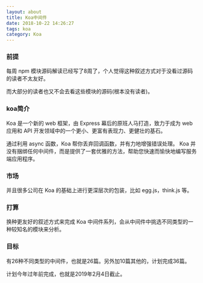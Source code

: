 ```yaml
---
layout: about
title: Koa中间件
date: 2018-10-22 14:26:27
tags: koa
category: Koa
---
```


### 前提

每周 npm 模块源码解读已经写了8周了，个人觉得这种叙述方式对于没看过源码的读者不太友好。

而大部分的读者也又不会去看这些模块的源码(根本没有读者)。


### koa简介

Koa 是一个新的 web 框架，由 Express 幕后的原班人马打造，致力于成为 web 应用和 API 开发领域中的一个更小、更富有表现力、更健壮的基石。

通过利用 async 函数，Koa 帮你丢弃回调函数，并有力地增强错误处理。 Koa 并没有捆绑任何中间件，而是提供了一套优雅的方法，帮助您快速而愉快地编写服务端应用程序。

### 市场

并且很多公司在 Koa 的基础上进行更深层次的包装，比如 egg.js，think.js 等。

### 打算

换种更友好的叙述方式来完成 Koa 中间件系列，会从中间件中挑选不同类型的一种较知名的模块来分析。

### 目标

有26种不同类型的中间件，也就是26篇。另外加10篇其他的，计划完成36篇。

计划今年过年前完成，也就是2019年2月4日截止。